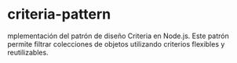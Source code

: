 # criteria-pattern
mplementación del patrón de diseño Criteria en Node.js. Este patrón permite filtrar colecciones de objetos utilizando criterios flexibles y reutilizables.
